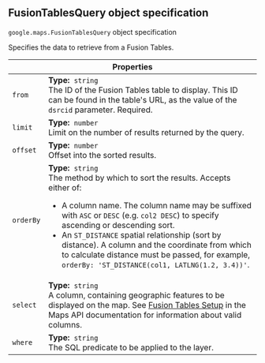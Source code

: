 <h2 id="FusionTablesQuery"> FusionTablesQuery object specification </h2><p>
<code><span itemprop="path">google.maps</span>.<span itemprop="name">FusionTablesQuery</span></code>
object specification
</p><p>Specifies the data to retrieve from a Fusion Tables.</p><div class="devsite-table-wrapper"><table class="properties responsive" summary="object FusionTablesQuery - Properties">
<thead>
<tr><th colspan="2">Properties</th>
</tr></thead>
<tbody>
<tr>
<td><code><span>from</span></code></td>
<td><div><strong>Type:</strong>&nbsp; <code>string</code></div>
<div class="desc">The ID of the Fusion Tables table to display. This ID can be found in the table's URL, as the value of the <code>dsrcid</code> parameter. Required.</div></td>
</tr>
<tr>
<td><code><span>limit</span></code></td>
<td><div><strong>Type:</strong>&nbsp; <code>number</code></div>
<div class="desc">Limit on the number of results returned by the query.</div></td>
</tr>
<tr>
<td><code><span>offset</span></code></td>
<td><div><strong>Type:</strong>&nbsp; <code>number</code></div>
<div class="desc">Offset into the sorted results.</div></td>
</tr>
<tr>
<td><code><span>orderBy</span></code></td>
<td><div><strong>Type:</strong>&nbsp; <code>string</code></div>
<div class="desc">The method by which to sort the results. Accepts either of: <ul> <li> A column name. The column name may be suffixed with <code>ASC</code> or <code>DESC</code> (e.g. <code>col2 DESC</code>) to specify ascending or descending sort. </li> <li> An <code>ST_DISTANCE</code> spatial relationship (sort by distance). A column and the coordinate from which to calculate distance must be passed, for example, <code>orderBy: 'ST_DISTANCE(col1, LATLNG(1.2, 3.4))'</code>. </li> </ul></div></td>
</tr>
<tr>
<td><code><span>select</span></code></td>
<td><div><strong>Type:</strong>&nbsp; <code>string</code></div>
<div class="desc">A column, containing geographic features to be displayed on the map. See <a href="https://developers.google.com/maps/documentation/javascript/layers#FusionTablesSetup"> Fusion Tables Setup</a> in the Maps API documentation for information about valid columns.</div></td>
</tr>
<tr>
<td><code><span>where</span></code></td>
<td><div><strong>Type:</strong>&nbsp; <code>string</code></div>
<div class="desc">The SQL predicate to be applied to the layer.</div></td>
</tr>
</tbody>
</table></div>